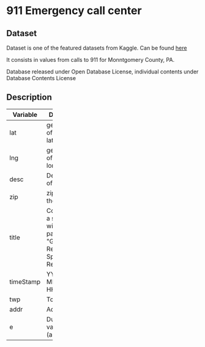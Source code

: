
911 Emergency call center
=========================

Dataset
-------

Dataset is one of the featured datasets from Kaggle. Can be found [here](https://www.kaggle.com/mchirico/montcoalert/downloads/montcoalert.zip)

It consists in values from calls to 911 for Monntgomery County, PA.

Database released under Open Database License, individual contents under Database Contents License

Description
-----------

<table style="width:24%;">
<colgroup>
<col width="8%" />
<col width="15%" />
</colgroup>
<thead>
<tr class="header">
<th><strong>Variable</strong></th>
<th><strong>Definition</strong></th>
</tr>
</thead>
<tbody>
<tr class="odd">
<td>lat</td>
<td>geolocation of the call, latitude</td>
</tr>
<tr class="even">
<td>lng</td>
<td>geolocation of the call, longitude</td>
</tr>
<tr class="odd">
<td>desc</td>
<td>Description of the issue</td>
</tr>
<tr class="even">
<td>zip</td>
<td>zipcode of the caller</td>
</tr>
<tr class="odd">
<td>title</td>
<td>Consists in a string with pattern &quot;General Reason : Specific Reason&quot;</td>
</tr>
<tr class="even">
<td>timeStamp</td>
<td>YYYY-MM-DD HH:MM:SS</td>
</tr>
<tr class="odd">
<td>twp</td>
<td>Township</td>
</tr>
<tr class="even">
<td>addr</td>
<td>Address</td>
</tr>
<tr class="odd">
<td>e</td>
<td>Dummy variable (always 1)</td>
</tr>
</tbody>
</table>
